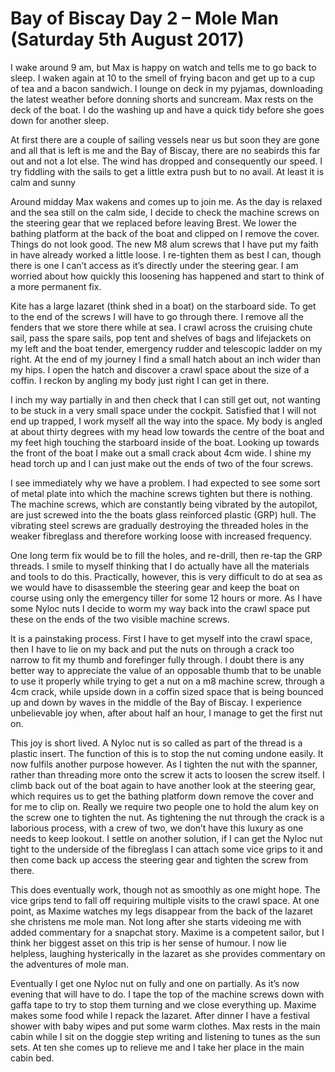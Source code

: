
# Bay of Biscay Day 2 – Mole Man (Saturday 5th August 2017) #

I wake around 9 am, but Max is happy on watch and tells me to go back to sleep. I waken again at 10 to the smell of frying bacon and get up to a cup of tea and a bacon sandwich. I lounge on deck in my pyjamas, downloading the latest weather before donning shorts and suncream. Max rests on the deck of the boat. I do the washing up and have a quick tidy before she goes down for another sleep.

At first there are a couple of sailing vessels near us but soon they are gone and all that is left is me and the Bay of Biscay, there are no seabirds this far out and not a lot else. The wind has dropped and consequently our speed. I try fiddling with the sails to get a little extra push but to no avail. At least it is calm and sunny

Around midday Max wakens and comes up to join me. As the day is relaxed and the sea still on the calm side, I decide to check the machine screws on the steering gear that we replaced before leaving Brest. We lower the bathing platform at the back of the boat and clipped on I remove the cover. Things do not look good. The new M8 alum screws that I have put my faith in have already worked a little loose. I re-tighten them as best I can, though there is one I can’t access as it’s directly under the steering gear. I am worried about how quickly this loosening has happened and start to think of a more permanent fix.

Kite has a large lazaret (think shed in a boat) on the starboard side. To get to the end of the screws I will have to go through there. I remove all the fenders that we store there while at sea. I crawl across the cruising chute sail, pass the spare sails, pop tent and shelves of bags and lifejackets on my left and the boat tender, emergency rudder and telescopic ladder on my right. At the end of my journey I find a small hatch about an inch wider than my hips. I open the hatch and discover a crawl space about the size of a coffin. I reckon by angling my body just right I can get in there.  

I inch my way partially in and then check that I can still get out, not wanting to be stuck in a very small space under the cockpit. Satisfied that I will not end up trapped, I work myself all the way into the space. My body is angled at about thirty degrees with my head low towards the centre of the boat and my feet high touching the starboard inside of the boat. Looking up towards the front of the boat I make out a small crack about 4cm wide. I shine my head torch up and I can just make out the ends of two of the four screws.

I see immediately why we have a problem. I had expected to see some sort of metal plate into which the machine screws tighten but there is nothing. The machine screws, which are constantly being vibrated by the autopilot, are just screwed into the the boats glass reinforced plastic (GRP) hull. The vibrating steel screws are gradually destroying the threaded holes in the weaker fibreglass and therefore working loose with increased frequency.

One long term fix would be to fill the holes, and re-drill, then re-tap the GRP threads. I smile to myself thinking that I do actually have all the materials and tools to do this. Practically, however, this is very difficult to do at sea as we would have to disassemble the steering gear and keep the boat on course using only the emergency tiller for some 12 hours or more. As I have some Nyloc nuts I decide to worm my way back into the crawl space put these on the ends of the two visible machine screws.

It is a painstaking process. First I have to get myself into the crawl space, then I have to lie on my back and put the nuts on through a crack too narrow to fit my thumb and forefinger fully through. I doubt there is any better way to appreciate the value of an opposable thumb that to be unable to use it properly while trying to get a nut on a m8 machine screw, through a 4cm crack, while upside down in a coffin sized space that is being bounced up and down by waves in the middle of the Bay of Biscay. I experience unbelievable joy when, after about half an hour, I manage to get the first nut on.

This joy is short lived. A Nyloc nut is so called as part of the thread is a plastic insert. The function of this is to stop the nut coming undone easily. It now fulfils another purpose however. As I tighten the nut with the spanner, rather than threading more onto the screw it acts to loosen the screw itself. I climb back out of the boat again to have another look at the steering gear, which requires us to get the bathing platform down remove the cover and for me to clip on. Really we require two people one to hold the alum key on the screw one to tighten the nut. As tightening the nut through the crack is a laborious process, with a crew of two, we don’t have this luxury as one needs to keep lookout. I settle on another solution, if I can get the Nyloc nut tight to the underside of the fibreglass I can attach some vice grips to it and then come back up access the steering gear and tighten the screw from there.

This does eventually work, though not as smoothly as one might hope. The vice grips tend to fall off requiring multiple visits to the crawl space. At one point, as Maxime watches my legs disappear from the back of the lazaret she christens me mole man. Not long after she starts videoing me with added commentary for a snapchat story. Maxime is a competent sailor, but I think her biggest asset on this trip is her sense of humour. I now lie helpless, laughing hysterically in the lazaret as she provides commentary on the adventures of mole man.

Eventually I get one Nyloc nut on fully and one on partially. As it’s now evening that will have to do. I tape the top of the machine screws down with gaffa tape to try to stop them turning and we close everything up. Maxime makes some food while I repack the lazaret. After dinner I have a festival shower with baby wipes and put some warm clothes. Max rests in the main cabin while I sit on the doggie step writing and listening to tunes as the sun sets. At ten she comes up to relieve me and I take her place in the main cabin bed.
